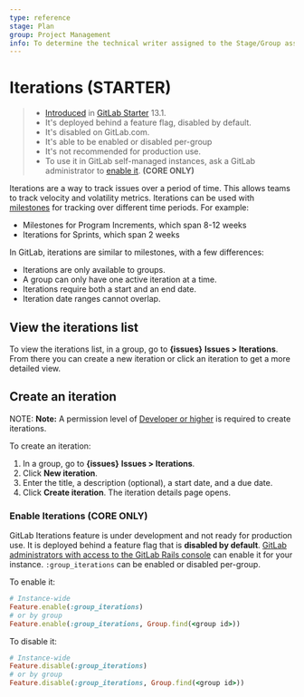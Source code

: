 ```yaml
---
type: reference
stage: Plan
group: Project Management
info: To determine the technical writer assigned to the Stage/Group associated with this page, see https://about.gitlab.com/handbook/engineering/ux/technical-writing/#designated-technical-writers
---
```


# Iterations **(STARTER)**

> - [Introduced](https://gitlab.com/gitlab-org/gitlab/-/issues/214713) in [GitLab Starter](https://about.gitlab.com/pricing/) 13.1.
> - It's deployed behind a feature flag, disabled by default.
> - It's disabled on GitLab.com.
> - It's able to be enabled or disabled per-group
> - It's not recommended for production use.
> - To use it in GitLab self-managed instances, ask a GitLab administrator to [enable it](#enable-iterations-core-only). **(CORE ONLY)**

Iterations are a way to track issues over a period of time. This allows teams
to track velocity and volatility metrics. Iterations can be used with [milestones](../../project/milestones/index.md)
for tracking over different time periods. For example:

- Milestones for Program Increments, which span 8-12 weeks
- Iterations for Sprints, which span 2 weeks

In GitLab, iterations are similar to milestones, with a few differences:

- Iterations are only available to groups.
- A group can only have one active iteration at a time.
- Iterations require both a start and an end date.
- Iteration date ranges cannot overlap.

## View the iterations list

To view the iterations list, in a group, go to **{issues}** **Issues > Iterations**.
From there you can create a new iteration or click an iteration to get a more detailed view.

## Create an iteration

NOTE: **Note:**
A permission level of [Developer or higher](../../permissions.md) is required to create iterations.

To create an iteration:

1. In a group, go to **{issues}** **Issues > Iterations**.
1. Click **New iteration**.
1. Enter the title, a description (optional), a start date, and a due date.
1. Click **Create iteration**. The iteration details page opens.

### Enable Iterations **(CORE ONLY)**

GitLab Iterations feature is under development and not ready for production use.
It is deployed behind a feature flag that is **disabled by default**.
[GitLab administrators with access to the GitLab Rails console](../../../administration/feature_flags.md)
can enable it for your instance. `:group_iterations` can be enabled or disabled per-group.

To enable it:

```ruby
# Instance-wide
Feature.enable(:group_iterations)
# or by group
Feature.enable(:group_iterations, Group.find(<group id>))
```

To disable it:

```ruby
# Instance-wide
Feature.disable(:group_iterations)
# or by group
Feature.disable(:group_iterations, Group.find(<group id>))
```

<!-- ## Troubleshooting

Include any troubleshooting steps that you can foresee. If you know beforehand what issues
one might have when setting this up, or when something is changed, or on upgrading, it's
important to describe those, too. Think of things that may go wrong and include them here.
This is important to minimize requests for support, and to avoid doc comments with
questions that you know someone might ask.

Each scenario can be a third-level heading, e.g. `### Getting error message X`.
If you have none to add when creating a doc, leave this section in place
but commented out to help encourage others to add to it in the future. -->
